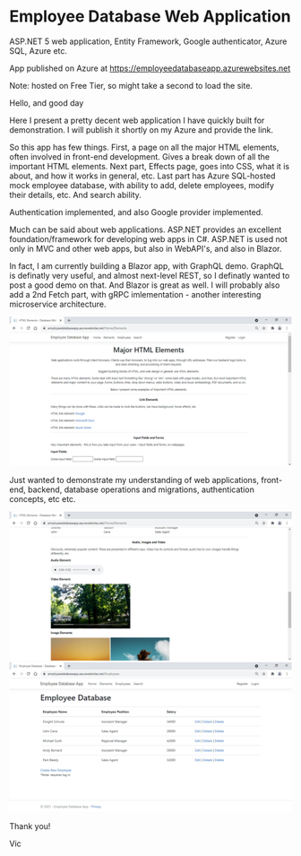 # Employee Database Web Application
ASP.NET 5 web application, Entity Framework, Google authenticator, Azure SQL, Azure etc.

App published on Azure at https://employeedatabaseapp.azurewebsites.net

Note: hosted on Free Tier, so might take a second to load the site.

Hello, and good day

Here I present a pretty decent web application I have quickly built for demonstration. I will publish it shortly on my Azure and provide the link.

So this app has few things. First, a page on all the major HTML elements, often involved in front-end development. Gives a break down of all the important HTML elements.
Next part, Effects page, goes into CSS, what it is about, and how it works in general, etc. Last part has Azure SQL-hosted mock employee database, with ability to add, delete employees, modify their details, etc. And search ability.

Authentication implemented, and also Google provider implemented.

Much can be said about web applications. ASP.NET provides an excellent foundation/framework for developing web apps in C#. ASP.NET is used not only in MVC and other web apps, but also in WebAPI's, and also in Blazor. 

In fact, I am currently building a Blazor app, with GraphQL demo. GraphQL is definatly very useful, and almost next-level REST, so I definatly wanted to post a good demo on that. And Blazor is great as well. I will probably also add a 2nd Fetch part, with gRPC imlementation - another interesting microservice architecture.

![alt text](https://github.com/VBukowsky81/EmployeeDatabaseApp/blob/master/Other/Pic1.jpg)

Just wanted to demonstrate my understanding of web applications, front-end, backend, database operations and migrations, authentication concepts, etc etc.

![alt text](https://github.com/VBukowsky81/EmployeeDatabaseApp/blob/master/Other/Pic2.jpg)
![alt text](https://github.com/VBukowsky81/EmployeeDatabaseApp/blob/master/Other/Pic3.jpg)

Thank you!

Vic
